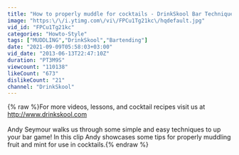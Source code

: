 ```yaml
---
title: "How to properly muddle for cocktails - DrinkSkool Bar Techniques"
image: "https:\/\/i.ytimg.com\/vi\/FPCu1Tg21kc\/hqdefault.jpg"
vid_id: "FPCu1Tg21kc"
categories: "Howto-Style"
tags: ["MUDDLING","DrinkSkool","Bartending"]
date: "2021-09-09T05:58:03+03:00"
vid_date: "2013-06-13T22:47:10Z"
duration: "PT3M9S"
viewcount: "110138"
likeCount: "673"
dislikeCount: "21"
channel: "DrinkSkool"
---
```

{% raw %}For more videos, lessons, and cocktail recipes visit us at <a rel="nofollow" target="blank" href="http://www.drinkskool.com">http://www.drinkskool.com</a><br /><br />Andy Seymour walks us through some simple and easy techniques to up your bar game!  In this clip Andy showcases some tips for properly muddling fruit and mint for use in cocktails.{% endraw %}
